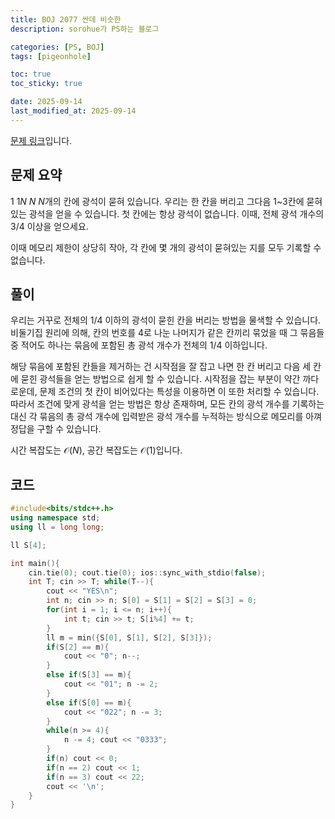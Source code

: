 ```yaml
---
title: BOJ 2077 싼데 비슷한
description: sorohue가 PS하는 블로그

categories: [PS, BOJ]
tags: [pigeonhole]

toc: true
toc_sticky: true

date: 2025-09-14
last_modified_at: 2025-09-14
---
```


[문제 링크](https://boj.kr/2077)입니다.

## 문제 요약

$1$ $1$$N$ $N$ $N$개의 칸에 광석이 묻혀 있습니다. 우리는 한 칸을 버리고 그다음 1~3칸에 묻혀 있는 광석을 얻을 수 있습니다. 첫 칸에는 항상 광석이 없습니다. 이때, 전체 광석 개수의 $3/4$ 이상을 얻으세요.

이때 메모리 제한이 상당히 작아, 각 칸에 몇 개의 광석이 묻혀있는 지를 모두 기록할 수 없습니다.

## 풀이

우리는 거꾸로 전체의 $1/4$ 이하의 광석이 묻힌 칸을 버리는 방법을 물색할 수 있습니다. 비둘기집 원리에 의해, 칸의 번호를 4로 나눈 나머지가 같은 칸끼리 묶었을 때 그 묶음들 중 적어도 하나는 묶음에 포함된 총 광석 개수가 전체의 $1/4$ 이하입니다.

해당 묶음에 포함된 칸들을 제거하는 건 시작점을 잘 잡고 나면 한 칸 버리고 다음 세 칸에 묻힌 광석들을 얻는 방법으로 쉽게 할 수 있습니다. 시작점을 잡는 부분이 약간 까다로운데, 문제 조건의 첫 칸이 비어있다는 특성을 이용하면 이 또한 처리할 수 있습니다. 따라서 조건에 맞게 광석을 얻는 방법은 항상 존재하며, 모든 칸의 광석 개수를 기록하는 대신 각 묶음의 총 광석 개수에 입력받은 광석 개수를 누적하는 방식으로 메모리를 아껴 정답을 구할 수 있습니다.

시간 복잡도는 $\mathcal{O}(N)$, 공간 복잡도는 $\mathcal{O}(1)$입니다.

## 코드

```cpp
#include<bits/stdc++.h>
using namespace std;
using ll = long long;

ll S[4];

int main(){
	cin.tie(0); cout.tie(0); ios::sync_with_stdio(false);
	int T; cin >> T; while(T--){
		cout << "YES\n";
		int n; cin >> n; S[0] = S[1] = S[2] = S[3] = 0;
		for(int i = 1; i <= n; i++){
			int t; cin >> t; S[i%4] += t;
		}
		ll m = min({S[0], S[1], S[2], S[3]});
		if(S[2] == m){
			cout << "0"; n--;
		}
		else if(S[3] == m){
			cout << "01"; n -= 2;
		}
		else if(S[0] == m){
			cout << "022"; n -= 3;
		}
		while(n >= 4){
			n -= 4; cout << "0333";
		}
		if(n) cout << 0;
		if(n == 2) cout << 1;
		if(n == 3) cout << 22;
		cout << '\n';
	}
}
```